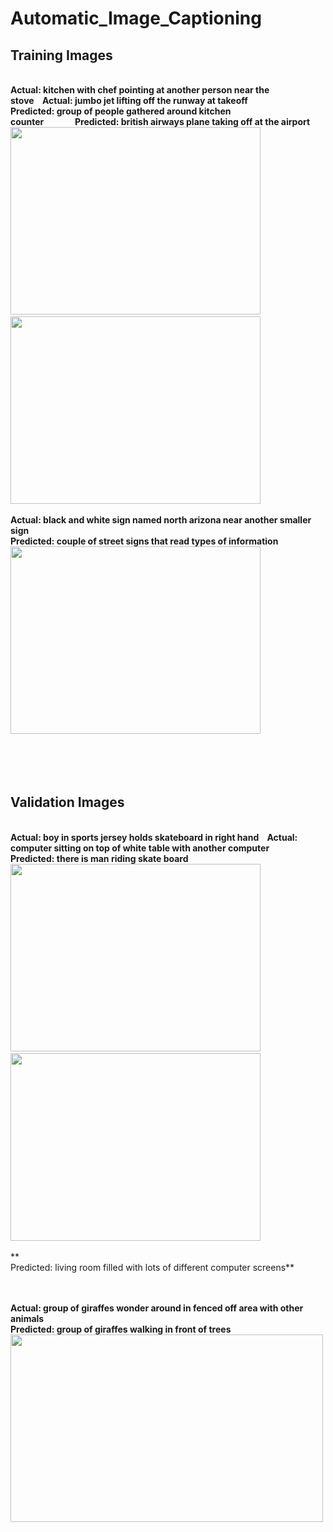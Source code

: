 # Automatic_Image_Captioning

## Training Images
<br>**Actual: kitchen with chef pointing at another person near the stove&nbsp;&nbsp;&nbsp;&nbsp;Actual: jumbo jet lifting off the runway at takeoff**
<br>**Predicted: group of people gathered around kitchen counter&nbsp;&nbsp;&nbsp;&nbsp;&nbsp;&nbsp;&nbsp;&nbsp;&nbsp;&nbsp;&nbsp;&nbsp;&nbsp;&nbsp;&nbsp;Predicted: british airways plane taking off at the airport**
<br>
<img src= https://user-images.githubusercontent.com/30891813/49959423-84ba0a80-ff33-11e8-8729-2dab72b1d581.jpg width="400" height="300" />&nbsp;&nbsp;&nbsp;&nbsp;&nbsp;&nbsp;&nbsp;&nbsp;&nbsp;&nbsp;&nbsp;&nbsp;&nbsp;&nbsp;&nbsp;&nbsp;&nbsp;&nbsp;&nbsp;&nbsp;&nbsp;&nbsp;&nbsp;&nbsp;<img src= https://user-images.githubusercontent.com/30891813/49959445-956a8080-ff33-11e8-902a-8dc2de02bf8e.jpg width="400" height="300" />
<br><br>**Actual: black and white sign named north arizona near another smaller sign
<br>Predicted: couple of street signs that read types of information**
<br>
<img src= https://user-images.githubusercontent.com/30891813/49959517-c945a600-ff33-11e8-9352-b643f95e40e5.jpg width="400" height="300" />
<br>
<br>
<br>
<br>
<br>
## Validation Images
<br>**Actual: boy in sports jersey holds skateboard in right hand&nbsp;&nbsp;&nbsp;&nbsp;Actual: computer sitting on top of white table with another computer
<br>Predicted: there is man riding skate board**
<br>
<img src= https://user-images.githubusercontent.com/30891813/49959552-dc587600-ff33-11e8-87d5-f63fe0e1a86c.jpg width="400" height="300" />&nbsp;&nbsp;&nbsp;&nbsp;&nbsp;&nbsp;&nbsp;&nbsp;&nbsp;&nbsp;&nbsp;&nbsp;&nbsp;&nbsp;&nbsp;&nbsp;&nbsp;&nbsp;&nbsp;&nbsp;&nbsp;&nbsp;&nbsp;&nbsp;<img src= https://user-images.githubusercontent.com/30891813/49959564-e8dcce80-ff33-11e8-8405-2e8abdd2a870.jpg width="400" height="300" />
<br><br>**
<br>Predicted:  living room filled with lots of different computer screens**
<br>

<br><br>**Actual: group of giraffes wonder around in fenced off area with other animals
<br>Predicted:  group of giraffes walking in front of trees**
<br>
<img src= https://user-images.githubusercontent.com/30891813/49959578-f72aea80-ff33-11e8-85d3-5b1a0da35e11.jpg width="500" height="300" />

